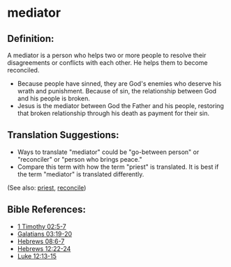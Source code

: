 # mediator #

## Definition: ##

A mediator is a person who helps two or more people to resolve their disagreements or conflicts with each other. He helps them to become reconciled.

* Because people have sinned, they are God's enemies who deserve his wrath and punishment. Because of sin, the relationship between God and his people is broken.
* Jesus is the mediator between God the Father and his people, restoring that broken relationship through his death as payment for their sin.

## Translation Suggestions: ##

* Ways to translate "mediator" could be "go-between person" or "reconciler" or "person who brings peace."
* Compare this term with how the term "priest" is translated. It is best if the term "mediator" is translated differently.

(See also: [priest](../kt/priest.md), [reconcile](../kt/reconcile.md))

## Bible References: ##

* [1 Timothy 02:5-7](en/tn/1ti/help/02/05)
* [Galatians 03:19-20](en/tn/gal/help/03/19)
* [Hebrews 08:6-7](en/tn/heb/help/08/06)
* [Hebrews 12:22-24](en/tn/heb/help/12/22)
* [Luke 12:13-15](en/tn/luk/help/12/13)